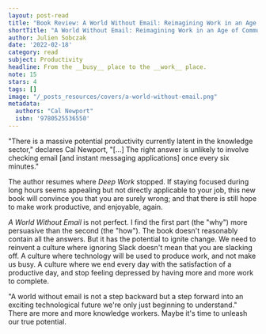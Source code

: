 ```yaml
---
layout: post-read
title: "Book Review: A World Without Email: Reimagining Work in an Age of Communication Overload"
shortTitle: "A World Without Email: Reimagining Work in an Age of Communication Overload"
author: Julien Sobczak
date: '2022-02-18'
category: read
subject: Productivity
headline: From the __busy__ place to the __work__ place.
note: 15
stars: 4
tags: []
image: "/_posts_resources/covers/a-world-without-email.png"
metadata:
  authors: "Cal Newport"
  isbn: '9780525536550'
---
```


"There is a massive potential productivity currently latent in the knowledge sector," declares Cal Newport, "[…] The right answer is unlikely to involve checking email [and instant messaging applications] once every six minutes."

The author resumes where _Deep Work_ stopped. If staying focused during long hours seems appealing but not directly applicable to your job, this new book will convince you that you are surely wrong; and that there is still hope to make work productive, and enjoyable, again.

_A World Without Email_ is not perfect. I find the first part (the "why") more persuasive than the second (the "how"). The book doesn't reasonably contain all the answers. But it has the potential to ignite change. We need to reinvent a culture where ignoring Slack doesn't mean that you are slacking off. A culture where technology will be used to produce work, and not make us busy. A culture where we end every day with the satisfaction of a productive day, and stop feeling depressed by having more and more work to complete.

"A world without email is not a step backward but a step forward into an exciting technological future we're only just beginning to understand." There are more and more knowledge workers. Maybe it's time to unleash our true potential.
    
